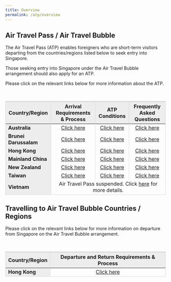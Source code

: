```yaml
---
title: Overview
permalink: /atp/overview
---
```


## Air Travel Pass / Air Travel Bubble

The Air Travel Pass (ATP) enables foreigners who are short-term visitors departing from the countries/regions listed below to seek entry into Singapore.

Those seeking entry into Singapore under the Air Travel Bubble arrangement should also apply for an ATP.

Please click on the relevant links below for more information about the ATP.

<table>
<thead>
  <tr>
    <th style="border-top:3px solid #D8D8D8; border-left:1px solid #D8D8D8; border-right:1px solid #D8D8D8; background-color:#EDEDED">Country/Region</th>
    <th style="border-top:3px solid #D8D8D8; border-left:1px solid #D8D8D8; border-right:1px solid #D8D8D8; background-color:#EDEDED">Arrival Requirements & Process</th>
    <th style="border-top:3px solid #D8D8D8; border-left:1px solid #D8D8D8; border-right:1px solid #D8D8D8; background-color:#EDEDED">ATP Conditions</th>
    <th style="border-top:3px solid #D8D8D8; border-left:1px solid #D8D8D8; border-right:1px solid #D8D8D8; background-color:#EDEDED">Frequently Asked Questions</th>
  </tr>
</thead>
<tbody>
  <tr>
    <td style="border-left:1px solid #D8D8D8; border-right:1px solid #D8D8D8; background-color:#EDEDED"><b>Australia </b></td>
    <td style="text-align:center;border-right:1px solid #D8D8D8;"><a href="/atp/requirements-and-process">Click here</a></td>
     <td style="text-align:center;border-right:1px solid #D8D8D8;"><a href="/atp/conditions">Click here</a></td>
      <td style="text-align:center;border-right:1px solid #D8D8D8;"><a href="/australia/atp/faq">Click here</a></td>
  </tr>
    <tr>
    <td style="border-left:1px solid #D8D8D8; border-right:1px solid #D8D8D8; background-color:#EDEDED"><b>Brunei Darussalam</b></td>
      <td style="text-align:center;border-right:1px solid #D8D8D8;"><a href="/atp/requirements-and-process">Click here</a></td>
      <td style="text-align:center;border-right:1px solid #D8D8D8;"><a href="/atp/conditions">Click here</a></td>
      <td style="text-align:center;border-right:1px solid #D8D8D8;"><a href="/brunei/atp/faq">Click here</a></td>
  </tr>
  <tr>
    <td style="border-left:1px solid #D8D8D8; border-right:1px solid #D8D8D8; background-color:#EDEDED"><b>Hong Kong</b></td>
      <td style="text-align:center;border-right:1px solid #D8D8D8;"><a href="/hongkong/atb/visitingsg-requirements-and-process">Click here</a></td>
      <td style="text-align:center; border-right:1px solid #D8D8D8;"><a href="/hongkong/atb/terms-and-conditions">Click here</a></td>
      <td style="text-align:center; border-right:1px solid #D8D8D8;"><a href="/hongkong/atb/visitingsg-faq">Click here</a></td>
  </tr>
    <tr>
    <td style="border-left:1px solid #D8D8D8; border-right:1px solid #D8D8D8; background-color:#EDEDED"><b>Mainland China</b></td>
    <td style="text-align:center;border-right:1px solid #D8D8D8;"><a href="/atp/requirements-and-process">Click here</a></td>
      <td style="text-align:center;border-right:1px solid #D8D8D8;"><a href="/atp/conditions">Click here</a></td>
      <td style="text-align:center;border-right:1px solid #D8D8D8;"><a href="/china/atp/faq">Click here</a></td>
  </tr>
   <tr>
    <td style="border-left:1px solid #D8D8D8; border-right:1px solid #D8D8D8; background-color:#EDEDED"><b>New Zealand</b></td>
    <td style="text-align:center;border-right:1px solid #D8D8D8;"><a href="/atp/requirements-and-process">Click here</a></td>
     <td style="text-align:center;border-right:1px solid #D8D8D8;"><a href="/atp/conditions">Click here</a></td>
     <td style="text-align:center;border-right:1px solid #D8D8D8;"><a href="/newzealand/atp/faq">Click here</a></td>
  </tr>
  <tr>
    <td style="border-left:1px solid #D8D8D8; border-right:1px solid #D8D8D8; background-color:#EDEDED"><b>Taiwan</b></td>
    <td style="text-align:center;border-right:1px solid #D8D8D8;"><a href="/atp/requirements-and-process">Click here</a></td>
     <td style="text-align:center;border-right:1px solid #D8D8D8;"><a href="/atp/conditions">Click here</a></td>
     <td style="text-align:center;border-right:1px solid #D8D8D8;"><a href="/taiwan/atp/faq">Click here</a></td>
  </tr>
     <tr>
    <td style="border-left:1px solid #D8D8D8; border-right:1px solid #D8D8D8; background-color:#EDEDED; border-bottom:1px solid #D8D8D8; "><b>Vietnam</b></td>
        <td style="text-align:center;border-right:1px solid #D8D8D8; border-bottom:1px solid #D8D8D8;" colspan="3">Air Travel Pass suspended. Click <a href="/vietnam/atp/notice">here</a> for more details.</td>
       <!--<td style="border-bottom:1px solid #D8D8D8;border-right:1px solid #D8D8D8; text-align:center;"><a href="/atp/conditions">Click here</a></td>
    <td style="border-bottom:1px solid #D8D8D8;border-right:1px solid #D8D8D8; text-align:center;"><a href="/vietnam/atp/faq">Click here</a></td>-->
  </tr>
  </tbody>
  </table>

## Travelling to Air Travel Bubble Countries / Regions
 
Please click on the relevant links below for more information on departure from Singapore on the Air Travel Bubble arrangement.

<table>
<thead>
  <tr>
    <th style="border-top:3px solid #D8D8D8; border-left:1px solid #D8D8D8; border-right:1px solid #D8D8D8; background-color:#EDEDED">Country/Region</th>
    <th style="border-top:3px solid #D8D8D8; border-left:1px solid #D8D8D8; border-right:1px solid #D8D8D8; background-color:#EDEDED">Departure and Return Requirements & Process</th>
  </tr>
</thead>
<tbody>
<tr>
    <td style="border-left:1px solid #D8D8D8; border-right:1px solid #D8D8D8; background-color:#EDEDED; border-bottom:1px solid #D8D8D8; "><b>Hong Kong</b></td>
        <td style="text-align:center;border-right:1px solid #D8D8D8; border-bottom:1px solid #D8D8D8;"><a href="/hongkong/atb/visithk-requirements-and-process">Click here</a></td>
       <!--<td style="border-bottom:1px solid #D8D8D8;border-right:1px solid #D8D8D8; text-align:center;"><a href="/atp/conditions">Click here</a></td>
    <td style="border-bottom:1px solid #D8D8D8;border-right:1px solid #D8D8D8; text-align:center;"><a href="/vietnam/atp/faq">Click here</a></td>-->
  </tr>
  </tbody>
  </table>


